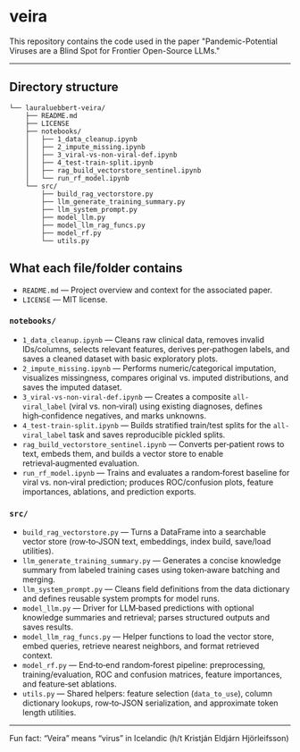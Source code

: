 # veira

This repository contains the code used in the paper "Pandemic-Potential Viruses are a Blind Spot for Frontier Open-Source LLMs."

---

## Directory structure

```text
└── lauraluebbert-veira/
    ├── README.md
    ├── LICENSE
    ├── notebooks/
    │   ├── 1_data_cleanup.ipynb
    │   ├── 2_impute_missing.ipynb
    │   ├── 3_viral-vs-non-viral-def.ipynb
    │   ├── 4_test-train-split.ipynb
    │   ├── rag_build_vectorstore_sentinel.ipynb
    │   └── run_rf_model.ipynb
    └── src/
        ├── build_rag_vectorstore.py
        ├── llm_generate_training_summary.py
        ├── llm_system_prompt.py
        ├── model_llm.py
        ├── model_llm_rag_funcs.py
        ├── model_rf.py
        └── utils.py
```

## What each file/folder contains

* `README.md` — Project overview and context for the associated paper.
* `LICENSE` — MIT license.

### `notebooks/`

* `1_data_cleanup.ipynb` — Cleans raw clinical data, removes invalid IDs/columns, selects relevant features, derives per‑pathogen labels, and saves a cleaned dataset with basic exploratory plots.
* `2_impute_missing.ipynb` — Performs numeric/categorical imputation, visualizes missingness, compares original vs. imputed distributions, and saves the imputed dataset.
* `3_viral-vs-non-viral-def.ipynb` — Creates a composite `all-viral_label` (viral vs. non‑viral) using existing diagnoses, defines high‑confidence negatives, and marks unknowns.
* `4_test-train-split.ipynb` — Builds stratified train/test splits for the `all-viral_label` task and saves reproducible pickled splits.
* `rag_build_vectorstore_sentinel.ipynb` — Converts per‑patient rows to text, embeds them, and builds a vector store to enable retrieval‑augmented evaluation.
* `run_rf_model.ipynb` — Trains and evaluates a random‑forest baseline for viral vs. non‑viral prediction; produces ROC/confusion plots, feature importances, ablations, and prediction exports.

### `src/`

* `build_rag_vectorstore.py` — Turns a DataFrame into a searchable vector store (row‑to‑JSON text, embeddings, index build, save/load utilities).
* `llm_generate_training_summary.py` — Generates a concise knowledge summary from labeled training cases using token‑aware batching and merging.
* `llm_system_prompt.py` — Cleans field definitions from the data dictionary and defines reusable system prompts for model runs.
* `model_llm.py` — Driver for LLM‑based predictions with optional knowledge summaries and retrieval; parses structured outputs and saves results.
* `model_llm_rag_funcs.py` — Helper functions to load the vector store, embed queries, retrieve nearest neighbors, and format retrieved context.
* `model_rf.py` — End‑to‑end random‑forest pipeline: preprocessing, training/evaluation, ROC and confusion matrices, feature importances, and feature‑set ablations.
* `utils.py` — Shared helpers: feature selection (`data_to_use`), column dictionary lookups, row‑to‑JSON serialization, and approximate token length utilities.

---

Fun fact: “Veira” means “virus” in Icelandic (h/t Kristján Eldjárn Hjörleifsson)
